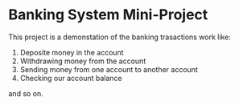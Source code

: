 
# Banking System Mini-Project

This project is a demonstation of the banking trasactions work like: 

1. Deposite money in the account
1. Withdrawing money from the account
1. Sending money from one account to another account
1. Checking our account balance

and so on.


